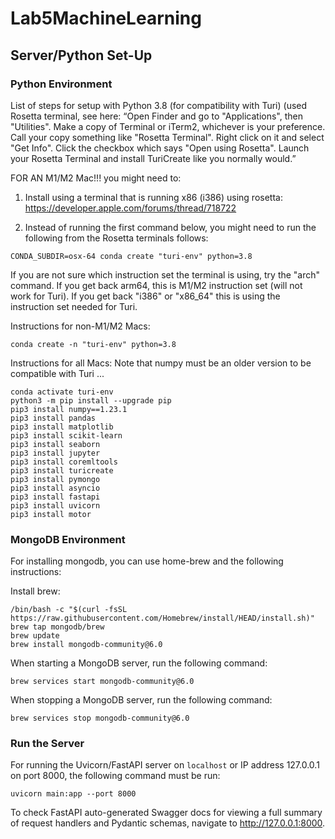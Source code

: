 # Lab5MachineLearning

## **Server/Python Set-Up**

### **Python Environment**

List of steps for setup with Python 3.8 (for compatibility with Turi) (used Rosetta terminal, see here: “Open Finder and go to "Applications", then "Utilities". Make a copy of Terminal or iTerm2, whichever is your preference. Call your copy something like "Rosetta Terminal". Right click on it and select "Get Info". Click the checkbox which says "Open using Rosetta". Launch your Rosetta Terminal and install TuriCreate like you normally would.”


FOR AN M1/M2 Mac!!! you might need to:

1. Install using a terminal that is running x86 (i386) using rosetta:
https://developer.apple.com/forums/thread/718722

2. Instead of running the first command below, you might need to run the following from the Rosetta terminals follows:


```{bash}
CONDA_SUBDIR=osx-64 conda create "turi-env" python=3.8
```

If you are not sure which instruction set the terminal is using, try the "arch" command. If you get back arm64, this is M1/M2 instruction set (will not work for Turi). If you get back "i386" or "x86_64" this is using the instruction set needed for Turi.

Instructions for non-M1/M2 Macs:

```{bash}
conda create -n "turi-env" python=3.8
```

Instructions for all Macs: 
Note that numpy must be an older version to be compatible with Turi ...

```
conda activate turi-env 
python3 -m pip install --upgrade pip 
pip3 install numpy==1.23.1  
pip3 install pandas 
pip3 install matplotlib  
pip3 install scikit-learn
pip3 install seaborn 
pip3 install jupyter 
pip3 install coremltools
pip3 install turicreate
pip3 install pymongo
pip3 install asyncio
pip3 install fastapi
pip3 install uvicorn
pip3 install motor
```

### **MongoDB Environment**

For installing mongodb, you can use home-brew and the following instructions:

Install brew:
```{bash}
/bin/bash -c "$(curl -fsSL https://raw.githubusercontent.com/Homebrew/install/HEAD/install.sh)"
brew tap mongodb/brew
brew update
brew install mongodb-community@6.0
```




When starting a MongoDB server, run the following command:


```{bash}
brew services start mongodb-community@6.0
```

When stopping a MongoDB server, run the following command:


```{bash}
brew services stop mongodb-community@6.0
```


### **Run the Server**

For running the Uvicorn/FastAPI server on `localhost` or IP address 127.0.0.1 on port 8000, the following command must be run:

```{bash}
uvicorn main:app --port 8000
```

To check FastAPI auto-generated Swagger docs for viewing a full summary of request handlers and Pydantic schemas, navigate to <a href="http://127.0.0.1:8000">http://127.0.0.1:8000</a>.
